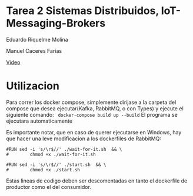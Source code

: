 # Tarea 2 Sistemas Distribuidos, IoT-Messaging-Brokers

Eduardo Riquelme Molina

Manuel Caceres Farias


[Video](https://youtu.be/JcGpvW6ct-U)
# Utilizacion
Para correr los docker compose, simplemente dirijase a la carpeta del compose que desea ejecutar(Kafka, RabbitMQ, o con Types) y ejecute el siguiente comando:
``` docker-compose build up --build```
El programa se ejecutara automaticamente

Es importante notar, que en caso de querer ejecutarse en Windows, hay que hacer una leve modificacion a los dockerfiles de RabbitMQ:
```
#RUN sed -i 's/\r$//' ./wait-for-it.sh  && \  
#        chmod +x ./wait-for-it.sh

#RUN sed -i 's/\r$//' ./start.sh  && \  
#        chmod +x ./start.sh
```
Estas lineas de codigo deben ser descomentadas en tanto el dockerfile de productor como el del consumidor.
